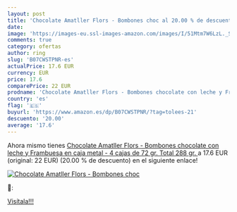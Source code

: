 ```yaml
---
layout: post
title: 'Chocolate Amatller Flors - Bombones choc al 20.00 % de descuento'
date: 
image: 'https://images-eu.ssl-images-amazon.com/images/I/51Mtm7W6LzL._SL200_.jpg'
comments: true
category: ofertas
author: ring
slug: 'B07CWSTPNR-es'
actualPrice: 17.6 EUR
currency: EUR
price: 17.6
comparePrice: 22 EUR
prodname: 'Chocolate Amatller Flors - Bombones chocolate con leche y Frambuesa en caja metal - 4 cajas de 72 gr.  Total 288 gr. '
country: 'es'
flag: '🇪🇸'
buyurl: 'https://www.amazon.es/dp/B07CWSTPNR/?tag=tolees-21'
descuento: '20.00'
average: '17.6'
---
```


Ahora mismo tienes [Chocolate Amatller Flors - Bombones chocolate con leche y Frambuesa en caja metal - 4 cajas de 72 gr.  Total 288 gr. ](https://www.amazon.es/dp/B07CWSTPNR/?tag=tolees-21) a 17.6 EUR (original: 22 EUR) (20.00 %  de descuento) en el siguiente enlace!

[![Chocolate Amatller Flors - Bombones choc](https://images-eu.ssl-images-amazon.com/images/I/51Mtm7W6LzL._SL200_.jpg)](https://www.amazon.es/dp/B07CWSTPNR/?tag=tolees-21)

🔎:


[Visítala!!!](https://www.amazon.es/dp/B07CWSTPNR/?tag=tolees-21)
